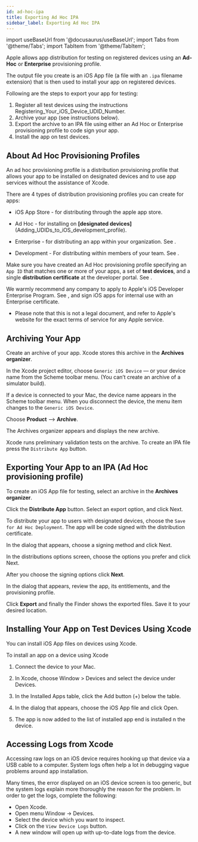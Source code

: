 ```yaml
---
id: ad-hoc-ipa
title: Exporting Ad Hoc IPA
sidebar_label: Exporting Ad Hoc IPA
---
```


import useBaseUrl from '@docusaurus/useBaseUrl';
import Tabs from '@theme/Tabs';
import TabItem from '@theme/TabItem';

Apple allows app distribution for testing on registered devices using an **Ad-Hoc** or **Enterprise** provisioning profile.

The output file you create is an iOS App file (a file with an `.ipa` filename extension) that is then used to install your app on registered devices.

Following are the steps to export your app for testing:

1. Register all test devices using the instructions Registering_Your_iOS_Device_UDID_Number.
2. Archive your app (see instructions below).
3. Export the archive to an IPA file using either an Ad Hoc or Enterprise provisioning profile to code sign your app.
4. Install the app on test devices.

## About Ad Hoc Provisioning Profiles

An ad hoc provisioning profile is a distribution provisioning profile that allows your app to be installed on designated devices and to use app services without the assistance of Xcode.

There are 4 types of distribution provisioning profiles you can create for apps:

- iOS App Store - for distributing through the apple app store.

- Ad Hoc - for installing on **[designated devices]**(Adding_UDIDs_to_iOS_development_profile).

- Enterprise - for distributing an app within your organization. See [](https://developer.apple.com/programs/enterprise/).

- Development - For distributing within members of your team. See [](https://developer.apple.com/support/certificates/).

Make sure you have created an Ad Hoc provisioning profile specifying an `App ID` that matches one or more of your apps, a set of **test devices**, and a single **distribution certificate** at the developer portal. See [](https://idmsa.apple.com/IDMSWebAuth/login?&appIdKey=891bd3417a7776362562d2197f89480a8547b108fd934911bcbea0110d07f757&path=%2F%2Fmembercenter%2Findex.action).

We warmly recommend any company to apply to Apple's iOS Developer Enterprise Program. See [](https://developer.apple.com/programs/enterprise/), and sign iOS apps for internal use with an Enterprise certificate.

- Please note that this is not a legal document, and refer to Apple's website for the exact terms of service for any Apple service.

## Archiving Your App

Create an archive of your app. Xcode stores this archive in the **Archives organizer**.

In the Xcode project editor, choose `Generic iOS Device` — or your device name from the Scheme toolbar menu. (You can’t create an archive of a simulator build).

If a device is connected to your Mac, the device name appears in the Scheme toolbar menu. When you disconnect the device, the menu item changes to the `Generic iOS Device`.

Choose **Product** --> **Archive**.

The Archives organizer appears and displays the new archive.

Xcode runs preliminary validation tests on the archive. To create an IPA file press the `Distribute App` button.

## Exporting Your App to an IPA (**Ad Hoc** provisioning profile)

To create an iOS App file for testing, select an archive in the **Archives organizer**.

Click the **Distribute App** button. Select an export option, and click Next.

To distribute your app to users with designated devices, choose the `Save for Ad Hoc Deployment`. The app will be code signed with the distribution certificate.

In the dialog that appears, choose a signing method and click Next.

In the distributions options screen, choose the options you prefer and click Next.

After you choose the signing options click **Next**.

In the dialog that appears, review the app, its entitlements, and the provisioning profile.

Click **Export** and finally the Finder shows the exported files. Save it to your desired location.

## Installing Your App on Test Devices Using Xcode

You can install iOS App files on devices using Xcode.

To install an app on a device using Xcode

1. Connect the device to your Mac.

2. In Xcode, choose Window > Devices and select the device under Devices.

3. In the Installed Apps table, click the Add button (+) below the table.

4. In the dialog that appears, choose the iOS App file and click Open.

5. The app is now added to the list of installed app end is installed n the device.

## Accessing Logs from Xcode

Accessing raw logs on an iOS device requires hooking up that device via a USB cable to a computer. System logs often help a lot in debugging vague problems around app installation.

Many times, the error displayed on an iOS device screen is too generic, but the system logs explain more thoroughly the reason for the problem. In order to get the logs, complete the following:

- Open Xcode.
- Open menu Window -> Devices.
- Select the device which you want to inspect.
- Click on the `View Device Logs` button.
- A new window will open up with up-to-date logs from the device.

